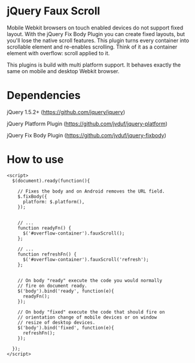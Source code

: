 jQuery Faux Scroll
===================================
Mobile Webkit browsers on touch enabled devices do not support fixed layout. With the jQuery Fix Body Plugin you can create fixed layouts, but you'll lose the native scroll features. This plugin turns every container into scrollable element and re-enables scrolling. Think of it as a container element with overflow: scroll applied to it.

This plugins is build with multi platform support. It behaves exactly the same on mobile and desktop Webkit browser.


Dependencies
===================================
jQuery 1.5.2+ (https://github.com/jquery/jquery)

jQuery Platform Plugin (https://github.com/jvduf/jquery-platform)

jQuery Fix Body Plugin (https://github.com/jvduf/jquery-fixbody)


How to use
===================================
    <script>
      $(document).ready(function(){

        // Fixes the body and on Android removes the URL field.
        $.fixBody({
          platform: $.platform(),
        });


        // ...
        function readyFn() {
          $('#overflow-container').fauxScroll();
        };

        // ...
        function refreshFn() {
          $('#overflow-container').fauxScroll('refresh');
        };


        // On body "ready" execute the code you would normally
        // fire on document ready.
        $('body').bind('ready', function(e){
          readyFn();
        });

        // On body "fixed" execute the code that should fire on
        // orientation change of mobile devices or on window
        // resize of desktop devices.
        $('body').bind('fixed', function(e){
          refreshFn();
        });

      });
    </script>